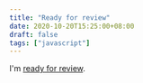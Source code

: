 ```yaml
---
title: "Ready for review"
date: 2020-10-20T15:25:00+08:00
draft: false
tags: ["javascript"]
---
```

I'm [ready for review](https://github.com/calcsg/core/pull/5).
